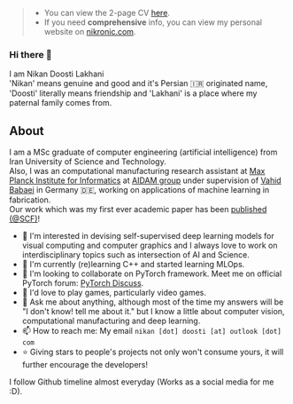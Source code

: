 >* You can view the 2-page CV [here](https://www.nikronic.com/assets/pdf/resume.pdf).
>* If you need **comprehensive** info, you can view my personal website on [nikronic.com](https://nikronic.com).

### Hi there 👋
I am Nikan Doosti Lakhani<br>
'Nikan' means genuine and good and it's Persian :iran: originated name, 'Doosti' literally means friendship and 'Lakhani' is a place where my paternal family comes from. 

## About
I am a MSc graduate of computer engineering (artificial intelligence) from Iran University of Science and Technology. <br>
Also, I was an computational manufacturing research assistant at [Max Planck Institute for Informatics](https://www.mpi-inf.mpg.de/home/) at [AIDAM group](http://aidam.mpi-inf.mpg.de/) under supervision of [Vahid Babaei](http://aidam.mpi-inf.mpg.de/?view=people_vahid) in Germany :de:, working on applications of machine learning in fabrication.<br> Our work which was my first ever academic paper has been [published (@SCF)](https://dl.acm.org/doi/abs/10.1145/3485114.3485124)!<br>

- 🧐 I'm interested in devising self-supervised deep learning models for visual computing and computer graphics and I always love to work on interdisciplinary topics such as intersection of AI and Science.
- 🌱 I'm currently (re)learning C++ and started learning MLOps.
- 👯 I'm looking to collaborate on PyTorch framework. Meet me on official PyTorch forum: [PyTorch Discuss](https://discuss.pytorch.org/u/nikronic/summary).
- 💓 I'd love to play games, particularly video games.
- 💬 Ask me about anything, although most of the time my answers will be "I don't know! tell me about it." but I know a little about computer vision, computational manufacturing and deep learning.
- 📫 How to reach me: My email `nikan [dot] doosti [at] outlook [dot] com`
- ⭐ Giving stars to people's projects not only won't consume yours, it will further encourage the developers!

I follow Github timeline almost everyday (Works as a social media for me :D).
